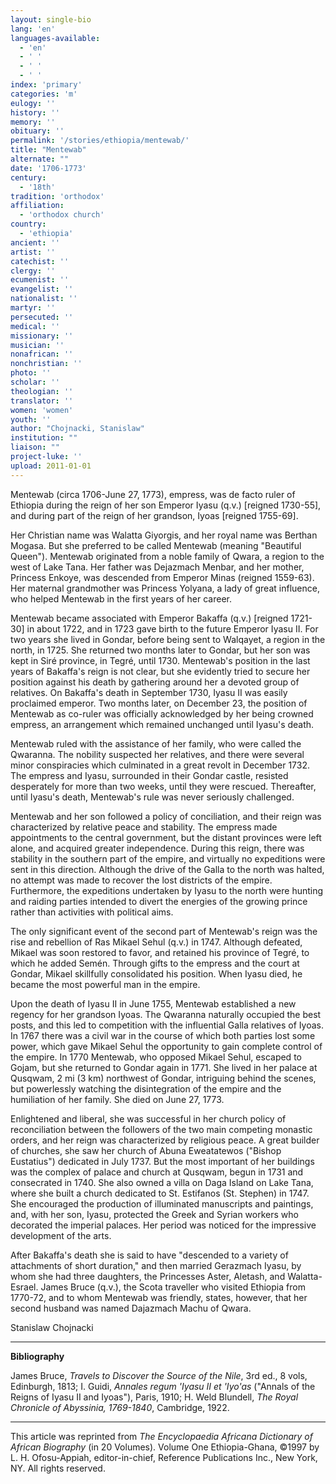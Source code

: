 ```yaml
---
layout: single-bio
lang: 'en'
languages-available:
  - 'en'
  - ' '
  - ' '
  - ' '
index: 'primary'
categories: 'm'
eulogy: ''
history: ''
memory: ''
obituary: ''
permalink: '/stories/ethiopia/mentewab/'
title: "Mentewab"
alternate: ""
date: '1706-1773'
century:
  - '18th'
tradition: 'orthodox'
affiliation:
  - 'orthodox church'
country:
  - 'ethiopia'
ancient: ''
artist: ''
catechist: ''
clergy: ''
ecumenist: ''
evangelist: ''
nationalist: ''
martyr: ''
persecuted: ''
medical: ''
missionary: ''
musician: ''
nonafrican: ''
nonchristian: ''
photo: ''
scholar: ''
theologian: ''
translator: ''
women: 'women'
youth: ''
author: "Chojnacki, Stanislaw"
institution: ""
liaison: ""
project-luke: ''
upload: 2011-01-01
---
```




Mentewab (circa 1706-June 27, 1773), empress, was de facto ruler of Ethiopia during the reign of her son Emperor Iyasu (q.v.) [reigned 1730-55], and during part of the reign of her grandson, Iyoas [reigned 1755-69].

Her Christian name was Walatta Giyorgis, and her royal name was Berthan Mogasa. But she preferred to be called Mentewab (meaning "Beautiful Queen"). Mentewab originated from a noble family of Qwara, a region to the west of Lake Tana. Her father was Dejazmach Menbar, and her mother, Princess Enkoye, was descended from Emperor Minas (reigned 1559-63). Her maternal grandmother was Princess Yolyana, a lady of great influence, who helped Mentewab in the first years of her career.

Mentewab became associated with Emperor Bakaffa (q.v.) [reigned 1721-30] in about 1722, and in 1723 gave birth to the future Emperor Iyasu II. For two years she lived in Gondar, before being sent to Walqayet, a region in the north, in 1725. She returned two months later to Gondar, but her son was kept in Siré province, in Tegré, until 1730. Mentewab's position in the last years of Bakaffa's reign is not clear, but she evidently tried to secure her position against his death by gathering around her a devoted group of relatives. On Bakaffa's death in September 1730, Iyasu II was easily proclaimed emperor. Two months later, on December 23, the position of Mentewab as co-ruler was officially acknowledged by her being crowned empress, an arrangement which remained unchanged until Iyasu's death.

Mentewab ruled with the assistance of her family, who were called the Qwaranna. The nobility suspected her relatives, and there were several minor conspiracies which culminated in a great revolt in December 1732. The empress and Iyasu, surrounded in their Gondar castle, resisted desperately for more than two weeks, until they were rescued. Thereafter, until Iyasu's death, Mentewab's rule was never seriously challenged.

Mentewab and her son followed a policy of conciliation, and their reign was characterized by relative peace and stability. The empress made appointments to the central government, but the distant provinces were left alone, and acquired greater independence. During this reign, there was stability in the southern part of the empire, and virtually no expeditions were sent in this direction. Although the drive of the Galla to the north was halted, no attempt was made to recover the lost districts of the empire. Furthermore, the expeditions undertaken by Iyasu to the north were hunting and raiding parties intended to divert the energies of the growing prince rather than activities with political aims.

The only significant event of the second part of Mentewab's reign was the rise and rebellion of Ras Mikael Sehul (q.v.) in 1747. Although defeated, Mikael was soon restored to favor, and retained his province of  Tegré, to which he added Semén. Through gifts to the empress and the court at Gondar, Mikael skillfully consolidated his position. When Iyasu died, he became the most powerful man in the empire.

Upon the death of Iyasu II in June 1755, Mentewab established a new regency for her grandson Iyoas. The Qwaranna naturally occupied the best posts, and this led to competition with the influential Galla relatives of Iyoas. In 1767 there was a civil war in the course of which both parties lost some power, which gave Mikael Sehul the opportunity to gain complete control of the empire. In 1770 Mentewab, who opposed Mikael Sehul, escaped to Gojam, but she returned to Gondar again in 1771. She lived in her palace at Qusqwam, 2 mi (3 km) northwest of Gondar, intriguing behind the scenes, but powerlessly watching the disintegration of the empire and the humiliation of her family. She died on June 27, 1773.

Enlightened and liberal, she was successful in her church policy of reconciliation between the followers of the two main competing monastic orders, and her reign was characterized by religious peace.  A great builder of churches, she saw her church of Abuna Eweatatewos ("Bishop Eustatius") dedicated in July 1737. But the most important of her buildings was the complex of palace and church at Qusqwam, begun in 1731 and consecrated in 1740. She also owned a villa on Daga Island on Lake Tana, where she built a church dedicated to St. Estifanos (St. Stephen) in 1747. She encouraged the production of illuminated manuscripts and paintings, and, with her son, Iyasu, protected the Greek and Syrian workers who decorated the imperial palaces. Her period was noticed for the impressive development of the arts.

After Bakaffa's death she is said to have "descended to a variety of attachments of short duration," and then married Gerazmach Iyasu, by whom she had three daughters, the Princesses Aster, Aletash, and Walatta-Esrael. James Bruce (q.v.), the Scota traveller who visited Ethiopia from 1770-72, and to whom Mentewab was friendly, states, however, that her second husband was named Dajazmach Machu of Qwara.

Stanislaw Chojnacki

---

**Bibliography**

James Bruce, *Travels to Discover the Source of the Nile*, 3rd ed., 8 vols, Edinburgh, 1813; I. Guidi, *Annales regum 'Iyasu II et 'Iyo'as* ("Annals of the Reigns of Iyasu II and Iyoas"), Paris, 1910; H. Weld Blundell, *The Royal Chronicle of Abyssinia, 1769-1840*, Cambridge, 1922.

---

This article was reprinted from *The Encyclopaedia Africana Dictionary of African Biography* (in 20 Volumes). Volume One Ethiopia-Ghana, &copy;1997 by L. H. Ofosu-Appiah, editor-in-chief, Reference Publications Inc., New York, NY. All rights reserved.
